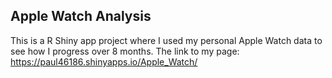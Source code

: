 ## Apple Watch Analysis
This is a R Shiny app project where I used my personal Apple Watch data to see how I progress over 8 months.
The link to my page: https://paul46186.shinyapps.io/Apple_Watch/
